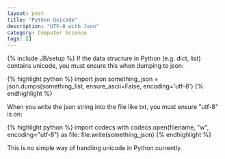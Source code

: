 ```yaml
---
layout: post
title: "Python Unicode"
description: "UTF-8 with Json"
category: Computer Science
tags: []
---
```

{% include JB/setup %}
If the data structure in Python (e.g. dict, list) contains unicode, you must ensure this when dumping to json:

{% highlight python %}
import json
something_json = json.dumps(something_list, ensure_ascii=False, encoding='utf-8')
{% endhighlight %}

When you write the json string into the file like txt, you must ensure "utf-8" is on: 

{% highlight python %}
import codecs
with codecs.open(filename, "w", encoding="utf-8") as file:
    file.write(something_json)
{% endhighlight %}
  
This is no simple way of handling unicode in Python currently. 